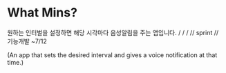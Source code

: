 # What Mins?

원하는 인터벌을 설정하면 해당 시각마다 음성알림을 주는 앱입니다.
/
/
/
// sprint //
기능개발 ~7/12

(An app that sets the desired interval and gives a voice notification at that time.)
